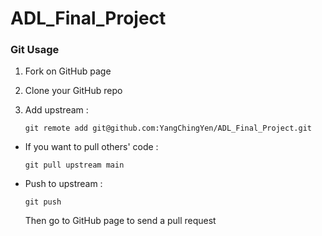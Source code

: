 # ADL_Final_Project


### Git Usage

1. Fork on GitHub page

2. Clone your GitHub repo

3. Add upstream : 
   ```
   git remote add git@github.com:YangChingYen/ADL_Final_Project.git
   ```

* If you want to pull others' code :  
  ```
  git pull upstream main
  ```

* Push to upstream : 

  ```
  git push
  ```
  Then go to GitHub page to send a pull request
